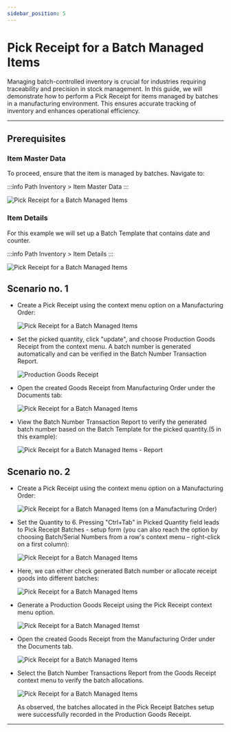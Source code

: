 ```yaml
---
sidebar_position: 5
---
```


# Pick Receipt for a Batch Managed Items

Managing batch-controlled inventory is crucial for industries requiring traceability and precision in stock management. In this guide, we will demonstrate how to perform a Pick Receipt for items managed by batches in a manufacturing environment. This ensures accurate tracking of inventory and enhances operational efficiency.

---

## Prerequisites

### Item Master Data

To proceed, ensure that the item is managed by batches. Navigate to:

:::info Path
    Inventory > Item Master Data
:::

![Pick Receipt for a Batch Managed Items](./media/pick-receipt-for-a-batch-managed-items/item-master-data.png)

### Item Details

For this example we will set up a Batch Template that contains date and counter.

:::info Path
    Inventory > Item Details
:::

![Pick Receipt for a Batch Managed Items](./media/pick-receipt-for-a-batch-managed-items/item-details.png)

## Scenario no. 1

- Create a Pick Receipt using the context menu option on a Manufacturing Order:

    ![Pick Receipt for a Batch Managed Items](./media/pick-receipt-for-a-batch-managed-items/receipt-from-production.png)

- Set the picked quantity, click "update", and choose Production Goods Receipt from the context menu. A batch number is generated automatically and can be verified in the Batch Number Transaction Report.

    ![Production Goods Receipt](./media/pick-receipt-for-a-batch-managed-items/production-goods-receipt.png)

- Open the created Goods Receipt from Manufacturing Order under the Documents tab:

    ![Pick Receipt for a Batch Managed Items](./media/pick-receipt-for-a-batch-managed-items/open-goods-receipt.png)

- View the Batch Number Transaction Report to verify the generated batch number based on the Batch Template for the picked quantity.(5 in this example):

    ![Pick Receipt for a Batch Managed Items - Report](./media/pick-receipt-for-a-batch-managed-items/open-batch-number-transactions-report.png)

## Scenario no. 2

- Create a Pick Receipt using the context menu option on a Manufacturing Order:

    ![Pick Receipt for a Batch Managed Items (on a Manufacturing Order)](./media/pick-receipt-for-a-batch-managed-items/receipt-from-production-01.png)

- Set the Quantity to 6. Pressing "Ctrl+Tab" in Picked Quantity field leads to Pick Receipt Batches - setup form (you can also reach the option by choosing Batch/Serial Numbers from a row's context menu – right-click on a first column):

    ![Pick Receipt for a Batch Managed Items](./media/pick-receipt-for-a-batch-managed-items/ctrl-tab.png)

- Here, we can either check generated Batch number or allocate receipt goods into different batches:

    ![Pick Receipt for a Batch Managed Items](./media/pick-receipt-for-a-batch-managed-items/pick-receipt-batches-quantity-divided.png)

- Generate a Production Goods Receipt using the Pick Receipt context menu option.

    ![Pick Receipt for a Batch Managed Itemst](./media/pick-receipt-for-a-batch-managed-items/scenario2-productiongoodsreceipt.png)

- Open the created Goods Receipt from the Manufacturing Order under the Documents tab.

    ![Pick Receipt for a Batch Managed Items](./media/pick-receipt-for-a-batch-managed-items/scenario2-goodsreceipt.png)

- Select the Batch Number Transactions Report from the Goods Receipt context menu to verify the batch allocations.

    ![Pick Receipt for a Batch Managed Items](./media/pick-receipt-for-a-batch-managed-items/batch-number-transactions-report-two-batches.png)

    As observed, the batches allocated in the Pick Receipt Batches setup were successfully recorded in the Production Goods Receipt.

---
